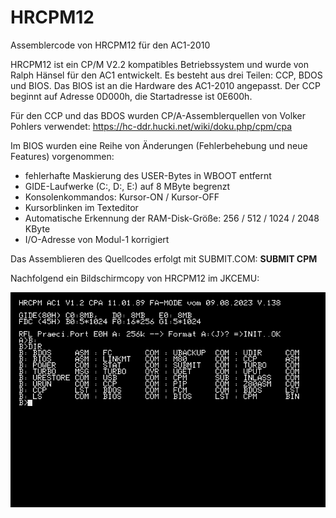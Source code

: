 # HRCPM12
Assemblercode von HRCPM12 für den AC1-2010

HRCPM12 ist ein CP/M V2.2 kompatibles Betriebssystem und wurde von Ralph Hänsel für den AC1 entwickelt.
Es besteht aus drei Teilen: CCP, BDOS und BIOS.
Das BIOS ist an die Hardware des AC1-2010 angepasst.
Der CCP beginnt auf Adresse 0D000h, die Startadresse ist 0E600h.

Für den CCP und das BDOS wurden CP/A-Assemblerquellen von Volker Pohlers verwendet:
https://hc-ddr.hucki.net/wiki/doku.php/cpm/cpa

Im BIOS wurden eine Reihe von Änderungen (Fehlerbehebung und neue Features) vorgenommen:
- fehlerhafte Maskierung des USER-Bytes in WBOOT entfernt
- GIDE-Laufwerke (C:, D:, E:) auf 8 MByte begrenzt
- Konsolenkommandos: Kursor-ON / Kursor-OFF
- Kursorblinken im Texteditor
- Automatische Erkennung der RAM-Disk-Größe: 256 / 512 / 1024 / 2048 KByte
- I/O-Adresse von Modul-1 korrigiert

Das Assemblieren des Quellcodes erfolgt mit SUBMIT.COM: **SUBMIT CPM**

Nachfolgend ein Bildschirmcopy von HRCPM12 im JKCEMU:

![Bildschirmcopy von HRCPM12](https://github.com/friedertonn/HRCPM12/blob/main/Fotos/HRCPM12.png?raw=true)

